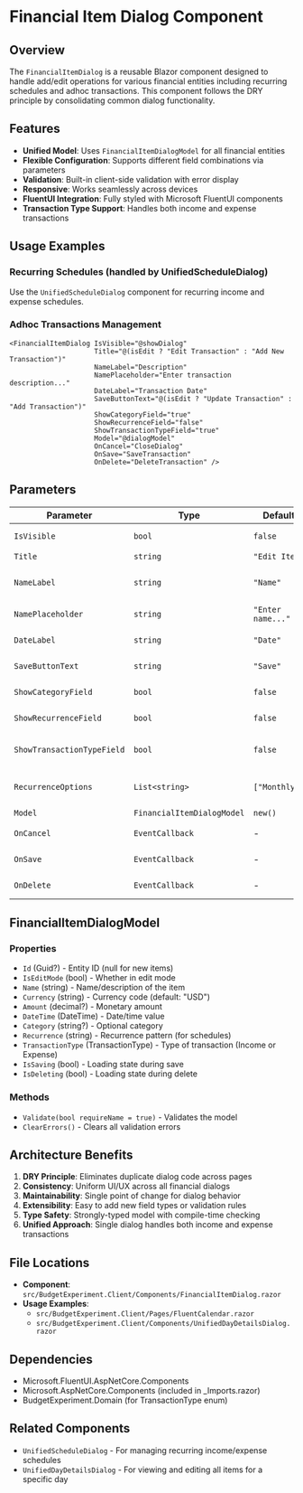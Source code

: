 # Financial Item Dialog Component

## Overview

The `FinancialItemDialog` is a reusable Blazor component designed to handle add/edit operations for various financial entities including recurring schedules and adhoc transactions. This component follows the DRY principle by consolidating common dialog functionality.

## Features

- **Unified Model**: Uses `FinancialItemDialogModel` for all financial entities
- **Flexible Configuration**: Supports different field combinations via parameters
- **Validation**: Built-in client-side validation with error display
- **Responsive**: Works seamlessly across devices
- **FluentUI Integration**: Fully styled with Microsoft FluentUI components
- **Transaction Type Support**: Handles both income and expense transactions

## Usage Examples

### Recurring Schedules (handled by UnifiedScheduleDialog)
Use the `UnifiedScheduleDialog` component for recurring income and expense schedules.

### Adhoc Transactions Management
```razor
<FinancialItemDialog IsVisible="@showDialog"
                     Title="@(isEdit ? "Edit Transaction" : "Add New Transaction")"
                     NameLabel="Description"
                     NamePlaceholder="Enter transaction description..."
                     DateLabel="Transaction Date"
                     SaveButtonText="@(isEdit ? "Update Transaction" : "Add Transaction")"
                     ShowCategoryField="true"
                     ShowRecurrenceField="false"
                     ShowTransactionTypeField="true"
                     Model="@dialogModel"
                     OnCancel="CloseDialog"
                     OnSave="SaveTransaction"
                     OnDelete="DeleteTransaction" />
```

## Parameters

| Parameter | Type | Default | Description |
|-----------|------|---------|-------------|
| `IsVisible` | `bool` | `false` | Controls dialog visibility |
| `Title` | `string` | `"Edit Item"` | Dialog title |
| `NameLabel` | `string` | `"Name"` | Label for the name/description field |
| `NamePlaceholder` | `string` | `"Enter name..."` | Placeholder for name field |
| `DateLabel` | `string` | `"Date"` | Label for the date field |
| `SaveButtonText` | `string` | `"Save"` | Text for the save button |
| `ShowCategoryField` | `bool` | `false` | Whether to show category field |
| `ShowRecurrenceField` | `bool` | `false` | Whether to show recurrence field |
| `ShowTransactionTypeField` | `bool` | `false` | Whether to show transaction type radio buttons |
| `RecurrenceOptions` | `List<string>` | `["Monthly"]` | Available recurrence options |
| `Model` | `FinancialItemDialogModel` | `new()` | The data model |
| `OnCancel` | `EventCallback` | - | Callback when cancel is clicked |
| `OnSave` | `EventCallback` | - | Callback when save is clicked |
| `OnDelete` | `EventCallback` | - | Callback when delete is clicked |

## FinancialItemDialogModel

### Properties
- `Id` (Guid?) - Entity ID (null for new items)
- `IsEditMode` (bool) - Whether in edit mode
- `Name` (string) - Name/description of the item
- `Currency` (string) - Currency code (default: "USD")
- `Amount` (decimal?) - Monetary amount
- `DateTime` (DateTime) - Date/time value
- `Category` (string?) - Optional category
- `Recurrence` (string) - Recurrence pattern (for schedules)
- `TransactionType` (TransactionType) - Type of transaction (Income or Expense)
- `IsSaving` (bool) - Loading state during save
- `IsDeleting` (bool) - Loading state during delete

### Methods
- `Validate(bool requireName = true)` - Validates the model
- `ClearErrors()` - Clears all validation errors

## Architecture Benefits

1. **DRY Principle**: Eliminates duplicate dialog code across pages
2. **Consistency**: Uniform UI/UX across all financial dialogs
3. **Maintainability**: Single point of change for dialog behavior
4. **Extensibility**: Easy to add new field types or validation rules
5. **Type Safety**: Strongly-typed model with compile-time checking
6. **Unified Approach**: Single dialog handles both income and expense transactions

## File Locations

- **Component**: `src/BudgetExperiment.Client/Components/FinancialItemDialog.razor`
- **Usage Examples**:
  - `src/BudgetExperiment.Client/Pages/FluentCalendar.razor`
  - `src/BudgetExperiment.Client/Components/UnifiedDayDetailsDialog.razor`

## Dependencies

- Microsoft.FluentUI.AspNetCore.Components
- Microsoft.AspNetCore.Components (included in _Imports.razor)
- BudgetExperiment.Domain (for TransactionType enum)

## Related Components

- `UnifiedScheduleDialog` - For managing recurring income/expense schedules
- `UnifiedDayDetailsDialog` - For viewing and editing all items for a specific day
